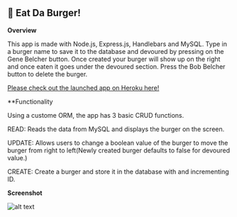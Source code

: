 🍔 Eat Da Burger!
------------------

**Overview**


This app is made with Node.js, Express.js, Handlebars and MySQL. Type in a burger name to save it to the database and devoured by pressing on the Gene Belcher button. Once created your burger will show up on the right and once eaten it goes under the devoured section. Press the Bob Belcher button to delete the burger.

[Please check out the launched app on Heroku here!](https://murmuring-meadow-20459.herokuapp.com/) 

**Functionality

Using a custome ORM, the app has 3 basic CRUD functions.

READ: Reads the data from MySQL and displays the burger on the screen.

UPDATE: Allows users to change a boolean value of the burger to move the burger from right to left(Newly created burger defaults to false for devoured value.)

CREATE: Create a burger and store it in the database with and incrementing ID.

**Screenshot**

![alt text](/assets/img/screenshot.png "Screenshot")


